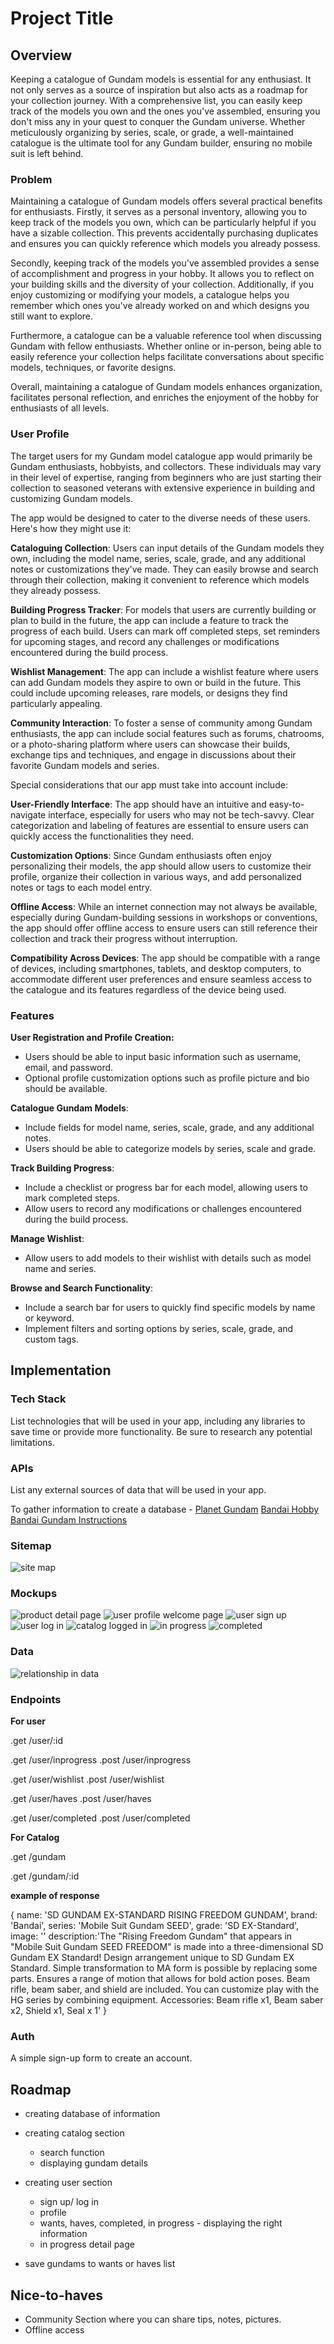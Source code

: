 
# Project Title

  

## Overview
Keeping a catalogue of Gundam models is essential for any enthusiast. It not only serves as a source of inspiration but also acts as a roadmap for your collection journey. With a comprehensive list, you can easily keep track of the models you own and the ones you've assembled, ensuring you don't miss any in your quest to conquer the Gundam universe. Whether meticulously organizing by series, scale, or grade, a well-maintained catalogue is the ultimate tool for any Gundam builder, ensuring no mobile suit is left behind.

### Problem
Maintaining a catalogue of Gundam models offers several practical benefits for enthusiasts. Firstly, it serves as a personal inventory, allowing you to keep track of the models you own, which can be particularly helpful if you have a sizable collection. This prevents accidentally purchasing duplicates and ensures you can quickly reference which models you already possess.

Secondly, keeping track of the models you've assembled provides a sense of accomplishment and progress in your hobby. It allows you to reflect on your building skills and the diversity of your collection. Additionally, if you enjoy customizing or modifying your models, a catalogue helps you remember which ones you've already worked on and which designs you still want to explore.

Furthermore, a catalogue can be a valuable reference tool when discussing Gundam with fellow enthusiasts. Whether online or in-person, being able to easily reference your collection helps facilitate conversations about specific models, techniques, or favorite designs.

Overall, maintaining a catalogue of Gundam models enhances organization, facilitates personal reflection, and enriches the enjoyment of the hobby for enthusiasts of all levels.

### User Profile
The target users for my Gundam model catalogue app would primarily be Gundam enthusiasts, hobbyists, and collectors. These individuals may vary in their level of expertise, ranging from beginners who are just starting their collection to seasoned veterans with extensive experience in building and customizing Gundam models.

The app would be designed to cater to the diverse needs of these users. Here's how they might use it:

**Cataloguing Collection**: Users can input details of the Gundam models they own, including the model name, series, scale, grade, and any additional notes or customizations they've made. They can easily browse and search through their collection, making it convenient to reference which models they already possess.

**Building Progress Tracker**: For models that users are currently building or plan to build in the future, the app can include a feature to track the progress of each build. Users can mark off completed steps, set reminders for upcoming stages, and record any challenges or modifications encountered during the build process.

**Wishlist Management**: The app can include a wishlist feature where users can add Gundam models they aspire to own or build in the future. This could include upcoming releases, rare models, or designs they find particularly appealing.

**Community Interaction**: To foster a sense of community among Gundam enthusiasts, the app can include social features such as forums, chatrooms, or a photo-sharing platform where users can showcase their builds, exchange tips and techniques, and engage in discussions about their favorite Gundam models and series.

Special considerations that our app must take into account include:

**User-Friendly Interface**: The app should have an intuitive and easy-to-navigate interface, especially for users who may not be tech-savvy. Clear categorization and labeling of features are essential to ensure users can quickly access the functionalities they need.

**Customization Options**: Since Gundam enthusiasts often enjoy personalizing their models, the app should allow users to customize their profile, organize their collection in various ways, and add personalized notes or tags to each model entry.

**Offline Access**: While an internet connection may not always be available, especially during Gundam-building sessions in workshops or conventions, the app should offer offline access to ensure users can still reference their collection and track their progress without interruption.

**Compatibility Across Devices**: The app should be compatible with a range of devices, including smartphones, tablets, and desktop computers, to accommodate different user preferences and ensure seamless access to the catalogue and its features regardless of the device being used.

### Features

**User Registration and Profile Creation:**
 - Users should be able to input basic information such as username, email, and password.
 - Optional profile customization options such as profile picture and bio should be available.

**Catalogue Gundam Models**:
 - Include fields for model name, series, scale, grade, and any additional notes.
 - Users should be able to categorize models by series, scale and grade.

  **Track Building Progress**:
 - Include a checklist or progress bar for each model, allowing users to mark completed steps.
 - Allow users to record any modifications or challenges encountered during the build process.

**Manage Wishlist**:
 - Allow users to add models to their wishlist with details such as model name and series.
   
 **Browse and Search Functionality**:
 - Include a search bar for users to quickly find specific models by name or keyword.
 - Implement filters and sorting options by series, scale, grade, and custom tags.


## Implementation

### Tech Stack

List technologies that will be used in your app, including any libraries to save time or provide more functionality. Be sure to research any potential limitations.	

### APIs
List any external sources of data that will be used in your app.

To gather information to create a database - 
[Planet Gundam](https://www.gundamplanet.com/)
[Bandai Hobby](https://satellite.bandai-hobby.net/tips/assemble.php)
[Bandai Gundam Instructions](https://manual.bandai-hobby.net/)

### Sitemap
![site map](./sitemap.png)

### Mockups
![product detail page](./mobile%20product%20detail.png)
![user profile welcome page](./mobile%20user%20profile.png)
![user sign up](./mobile%20user%20sign-up.png)
![user log in](./mobile%20user%20log%20in.png)
![catalog logged in](./mobile%20catelog%20-signed%20in.png)
![in progress](./mobile%20in%20progress.png)
![completed](./mobile%20completed.png)

### Data
![relationship in data](./drawSQL-image-export-2024-03-19.png)

### Endpoints
**For user**

.get /user/:id

.get /user/inprogress
.post /user/inprogress

.get /user/wishlist
.post /user/wishlist

.get /user/haves
.post /user/haves

.get /user/completed
.post /user/completed

**For Catalog**

.get /gundam


.get /gundam/:id

**example of response**


{
    name: 'SD GUNDAM EX-STANDARD RISING FREEDOM GUNDAM',
    brand: 'Bandai',
    series: 'Mobile Suit Gundam SEED',
    grade: 'SD EX-Standard',
    image: ''
    description:'The "Rising Freedom Gundam" that appears in "Mobile Suit Gundam SEED FREEDOM" is made into a three-dimensional SD Gundam EX Standard! Design arrangement unique to SD Gundam EX Standard. Simple transformation to MA form is possible by replacing some parts. Ensures a range of motion that allows for bold action poses. Beam rifle, beam saber, and shield are included. You can customize play with the HG series by combining equipment. Accessories: Beam rifle x1, Beam saber x2, Shield x1, Seal x 1'
}

### Auth
A simple sign-up form to create an account. 

## Roadmap

- creating database of information

- creating catalog section 
    - search function
    - displaying gundam details

- creating user section
    - sign up/ log in
    - profile
    - wants, haves, completed, in progress - displaying the right information
    - in progress detail page

- save gundams to wants or haves list

## Nice-to-haves

- Community Section where you can share tips, notes, pictures.
- Offline access